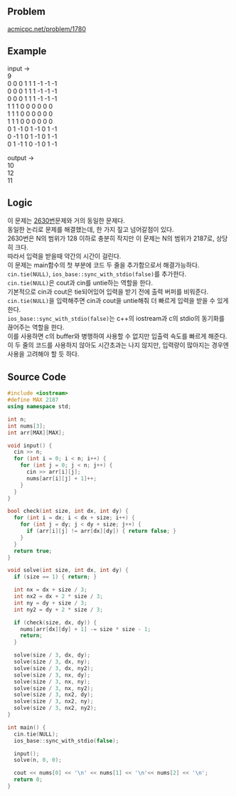 ## Problem
[acmicpc.net/problem/1780]   
   
## Example
input ->   
9   
0 0 0 1 1 1 -1 -1 -1   
0 0 0 1 1 1 -1 -1 -1   
0 0 0 1 1 1 -1 -1 -1   
1 1 1 0 0 0 0 0 0   
1 1 1 0 0 0 0 0 0   
1 1 1 0 0 0 0 0 0   
0 1 -1 0 1 -1 0 1 -1   
0 -1 1 0 1 -1 0 1 -1   
0 1 -1 1 0 -1 0 1 -1   
   
output ->   
10   
12   
11   
   
## Logic
이 문제는 [2630번]문제와 거의 동일한 문제다.   
동일한 논리로 문제를 해결했는데, 한 가지 짚고 넘어갈점이 있다.   
2630번은 N의 범위가 128 이하로 충분히 작지만 이 문제는 N의 범위가 2187로, 상당히 크다.   
따라서 입력을 받을때 약간의 시간이 걸린다.   
이 문제는 main함수의 첫 부분에 코드 두 줄을 추가함으로서 해결가능하다.   
`cin.tie(NULL)`, `ios_base::sync_with_stdio(false)`를 추가한다.   
`cin.tie(NULL)`은 cout과 cin를 untie하는 역할을 한다.   
기본적으로 cin과 cout은 tie되어있어 입력을 받기 전에 출력 버퍼를 비워준다.   
`cin.tie(NULL)`을 입력해주면 cin과 cout을 untie해줘 더 빠르게 입력을 받을 수 있게 한다.   
`ios_base::sync_with_stdio(false)`는 c++의 iostream과 c의 stdio의 동기화를 끊어주는 역할을 한다.   
이를 사용하면 c의 buffer와 병행하여 사용할 수 없지만 입출력 속도를 빠르게 해준다.   
이 두 줄의 코드를 사용하지 않아도 시간초과는 나지 않지만, 입력량이 많아지는 경우엔 사용을 고려해야 할 듯 하다.   
   
## Source Code
``` cpp
#include <iostream>
#define MAX 2187
using namespace std;

int n;
int nums[3];
int arr[MAX][MAX];

void input() {
  cin >> n;
  for (int i = 0; i < n; i++) {
    for (int j = 0; j < n; j++) {
      cin >> arr[i][j];
      nums[arr[i][j] + 1]++;
    }
  }
}

bool check(int size, int dx, int dy) {
  for (int i = dx; i < dx + size; i++) {
    for (int j = dy; j < dy + size; j++) {
      if (arr[i][j] != arr[dx][dy]) { return false; }
    }
  }
  return true;
}

void solve(int size, int dx, int dy) {
  if (size == 1) { return; }

  int nx = dx + size / 3;
  int nx2 = dx + 2 * size / 3;
  int ny = dy + size / 3;
  int ny2 = dy + 2 * size / 3;

  if (check(size, dx, dy)) {
    nums[arr[dx][dy] + 1] -= size * size - 1;
    return;
  }

  solve(size / 3, dx, dy);
  solve(size / 3, dx, ny);
  solve(size / 3, dx, ny2);
  solve(size / 3, nx, dy);
  solve(size / 3, nx, ny);
  solve(size / 3, nx, ny2);
  solve(size / 3, nx2, dy);
  solve(size / 3, nx2, ny);
  solve(size / 3, nx2, ny2);
}

int main() {
  cin.tie(NULL);
  ios_base::sync_with_stdio(false);

  input();
  solve(n, 0, 0);

  cout << nums[0] << '\n' << nums[1] << '\n'<< nums[2] << '\n';
  return 0;
}
```


[acmicpc.net/problem/1780]: https://www.acmicpc.net/problem/1780
[2630번]: https://github.com/RudyPark3091/ps-solutions/tree/master/cpp/2630
